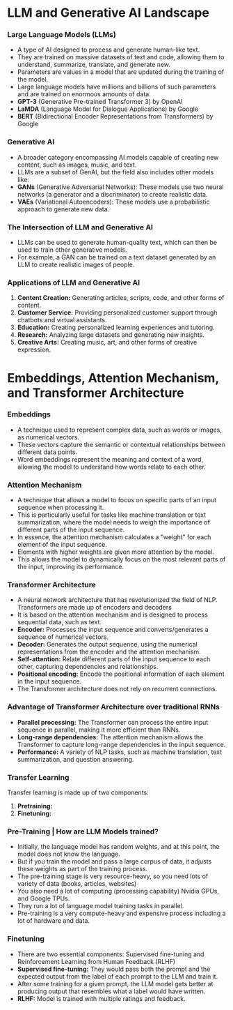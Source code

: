   # LLM and Generative AI Landscape

### Large Language Models (LLMs)
- A type of AI designed to process and generate human-like text.
- They are trained on massive datasets of text and code, allowing them to understand, summarize, translate, and generate new.
- Parameters are values in a model that are updated during the training of the model.
- Large language models have millions and billions of such parameters and are trained on enormous amounts of data.
- **GPT-3** (Generative Pre-trained Transformer 3) by OpenAI
- **LaMDA** (Language Model for Dialogue Applications) by Google
- **BERT** (Bidirectional Encoder Representations from Transformers) by Google

### Generative AI
- A broader category encompassing AI models capable of creating new content, such as images, music, and text.
- LLMs are a subset of GenAI, but the field also includes other models like:
- **GANs** (Generative Adversarial Networks): These models use two neural networks (a generator and a discriminator) to create realistic data.
- **VAEs** (Variational Autoencoders): These models use a probabilistic approach to generate new data.

### The Intersection of LLM and Generative AI
- LLMs can be used to generate human-quality text, which can then be used to train other generative models.
- For example, a GAN can be trained on a text dataset generated by an LLM to create realistic images of people.

### Applications of LLM and Generative AI
1. **Content Creation:** Generating articles, scripts, code, and other forms of content.
2. **Customer Service:** Providing personalized customer support through chatbots and virtual assistants.
3. **Education:** Creating personalized learning experiences and tutoring.
4. **Research:** Analyzing large datasets and generating new insights.
5. **Creative Arts:** Creating music, art, and other forms of creative expression.

# Embeddings, Attention Mechanism, and Transformer Architecture

### Embeddings
- A technique used to represent complex data, such as words or images, as numerical vectors.
- These vectors capture the semantic or contextual relationships between different data points.
- Word embeddings represent the meaning and context of a word, allowing the model to understand how words relate to each other.

### Attention Mechanism
- A technique that allows a model to focus on specific parts of an input sequence when processing it.
- This is particularly useful for tasks like machine translation or text summarization, where the model needs to weigh the importance of different parts of the input sequence.
- In essence, the attention mechanism calculates a "weight" for each element of the input sequence.
- Elements with higher weights are given more attention by the model.
- This allows the model to dynamically focus on the most relevant parts of the input, improving its performance.

### Transformer Architecture
- A neural network architecture that has revolutionized the field of NLP. Transformers are made up of encoders and decoders
- It is based on the attention mechanism and is designed to process sequential data, such as text.
- **Encoder:** Processes the input sequence and converts/generates a sequence of numerical vectors.
- **Decoder:** Generates the output sequence, using the numerical representations from the encoder and the attention mechanism.
- **Self-attention:** Relate different parts of the input sequence to each other, capturing dependencies and relationships.
- **Positional encoding:** Encode the positional information of each element in the input sequence.
- The Transformer architecture does not rely on recurrent connections.

### Advantage of Transformer Architecture over traditional RNNs

- **Parallel processing:** The Transformer can process the entire input sequence in parallel, making it more efficient than RNNs.
- **Long-range dependencies:** The attention mechanism allows the Transformer to capture long-range dependencies in the input sequence.
- **Performance:** A variety of NLP tasks, such as machine translation, text summarization, and question answering.

### Transfer Learning
Transfer learning is made up of two components:
1. **Pretraining:**
2. **Finetuning:**

### Pre-Training | How are LLM Models trained?
- Initially, the language model has random weights, and at this point, the model does not know the language.
- But if you train the model and pass a large corpus of data, it adjusts these weights as part of the training process.
- The pre-training stage is very resource-heavy, so you need lots of variety of data (books, articles, websites)
- You also need a lot of computing (processing capability) Nvidia GPUs, and Google TPUs.
- They run a lot of language model training tasks in parallel.
- Pre-training is a very compute-heavy and expensive process including a lot of hardware and data.

### Finetuning
- There are two essential components: Supervised fine-tuning and Reinforcement Learning from Human Feedback (RLHF)
- **Supervised fine-tuning:** They would pass both the prompt and the expected output from the label of each prompt to the LLM and train it.
- After some training for a given prompt, the LLM model gets better at producing output that resembles what a label would have written.
- **RLHF:** Model is trained with multiple ratings and feedback. 
